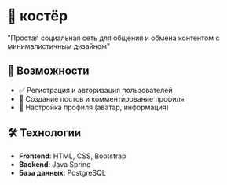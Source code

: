 # 🌟 костёр
 
"Простая социальная сеть для общения и обмена контентом с минималистичным дизайном"


## 🚀 Возможности

- ✅ Регистрация и авторизация пользователей
- 📝 Создание постов и комментирование профиля
- 🎨 Настройка профиля (аватар, информация)

## 🛠 Технологии

- **Frontend**: HTML, CSS, Bootstrap
- **Backend**: Java Spring
- **База данных**: PostgreSQL
